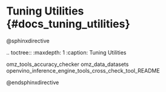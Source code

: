 # Tuning Utilities {#docs_tuning_utilities}

@sphinxdirective

.. toctree::
   :maxdepth: 1
   :caption: Tuning Utilities
   
   omz_tools_accuracy_checker
   omz_data_datasets
   openvino_inference_engine_tools_cross_check_tool_README 

@endsphinxdirective